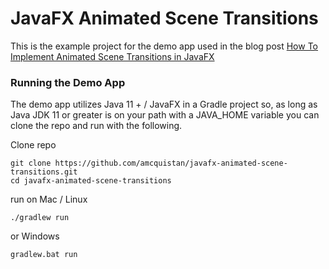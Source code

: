 # JavaFX Animated Scene Transitions

This is the example project for the demo app used in the blog post [How To Implement Animated Scene Transitions in JavaFX](https://thecodinginterface.com/blog/javafx-animated-scene-transitions/)

### Running the Demo App

The demo app utilizes Java 11 + / JavaFX in a Gradle project so, as long as Java JDK 11 or greater is on your path with a JAVA_HOME variable
you can clone the repo and run with the following.

Clone repo

```
git clone https://github.com/amcquistan/javafx-animated-scene-transitions.git
cd javafx-animated-scene-transitions
```

run on Mac / Linux

```
./gradlew run
```

or Windows

```
gradlew.bat run
```
